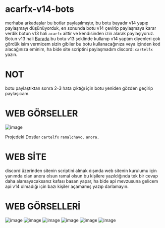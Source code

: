 # acarfx-v14-bots

merhaba arkadaşlar bu botlar paylaşılmıştır, bu botu bayadır v14 yapıp paylaşmayı düşünüyorduk, en sonunda botu v14 çevirip paylaşmaya karar verdik botun v13 hali ```acarfx``` aittir ve kendisinden izin alarak paylaşıyoruz. Botun v13 hali [Burada](https://github.com/acarfx/v13-all-bots) bu botu v13 şeklinde kullanıp v14 yaptım diyenleri çok gördük isim vermicem sizin gibiler bu botu kullanacağınıza veya içinden kod alacağınıza eminim, ha bide site scriptini paylaşmadım discord: ```cartelfx``` yazın.

# NOT 
botu paylaştıktan sonra 2-3 hata çıktığı için botu yeniden gözden geçirip paylaşıcam.

# WEB GÖRSELLER
![image](https://i.hizliresim.com/cm32rny.jpg)

Projedeki Dostlar `cartelfx` `ramalchavo.` `anora.`

# WEB SİTE
discord üzerinden sitenin scriptini almak dışında web sitenin kurulumu için yanımda olan anora olsun ramal olsun bu kişilere yazıldığında tek bir cevap daha alamayacaksanız kafası basan yapar, ha bide api mevzusuna gelicem api v14 olmadığı için bazı kişiler açamamış yazıp darlamayın.

# WEB GÖRSELLERİ

![image](https://cdn.discordapp.com/attachments/1214735083261394955/1238376684147834900/image.png?ex=663f0fa9&is=663dbe29&hm=7920d235fae8620e7583e38dcaf6299c01f8fc82f5b4610830096fc649b9414e&)
![image](https://cdn.discordapp.com/attachments/1214735083261394955/1238376785633345568/image.png?ex=663f0fc1&is=663dbe41&hm=8ef5cbb6da850b7bc6e39153d1f035441972787abb44feb562f956131bb6c609&)
![image](https://cdn.discordapp.com/attachments/1214735083261394955/1238376878893699082/image.png?ex=663f0fd7&is=663dbe57&hm=2c9e74c17cc96aed7671bc342e9944b42928220ceb7725946c90651f652d85c6&)
![image](https://cdn.discordapp.com/attachments/1214735083261394955/1238376997076467712/image.png?ex=663f0ff4&is=663dbe74&hm=2346d55547f484d998418ceed98715841dbda975544c20a217c1b74981aa727d&)
![image](https://cdn.discordapp.com/attachments/1214735083261394955/1238377126986780702/image.png?ex=663f1013&is=663dbe93&hm=daf596f0dc90e742be2b5fd588846d1a7dc2ce3846fa62fbb0f25be65eec0a33&)
![image](https://cdn.discordapp.com/attachments/1214735083261394955/1238377226727198801/image.png?ex=663f102a&is=663dbeaa&hm=0c3b392ea5df0abf827098d21e74d0005b3f6baa8eb2688fb4053141c5ae8bff&)

